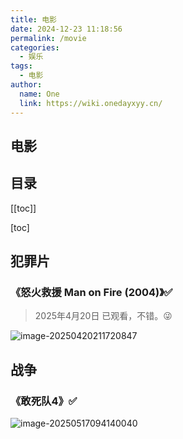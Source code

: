 ```yaml
---
title: 电影
date: 2024-12-23 11:18:56
permalink: /movie
categories:
  - 娱乐
tags:
  - 电影
author:
  name: One
  link: https://wiki.onedayxyy.cn/
---
```


## 电影

## 目录

[[toc]]

[toc]

## 犯罪片

### 《怒火救援 Man on Fire (2004)》✅

> 2025年4月20日 已观看，不错。😜

![image-20250420211720847](https://img.onedayxyy.cn/images/image-20250420211720847.png)

## 战争

### 《敢死队4》✅

![image-20250517094140040](https://img.onedayxyy.cn/images/image-20250517094140040.png)

